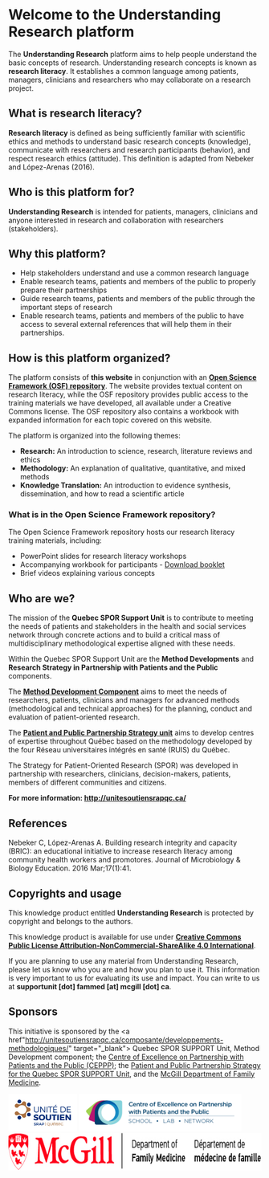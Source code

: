 # Welcome to the **Understanding Research** platform
The **Understanding Research** platform aims to help people understand the basic concepts of research. Understanding research concepts is known as **research literacy**. It establishes a common language among patients, managers, clinicians and researchers who may collaborate on a research project.

## What is research literacy?
**Research literacy** is defined as being sufficiently familiar with scientific ethics and methods to understand basic research concepts (knowledge), communicate with researchers and research participants (behavior), and respect research ethics (attitude). This definition is adapted from Nebeker and López-Arenas (2016).

## Who is this platform for?
**Understanding Research** is intended for patients, managers, clinicians and anyone interested in research and collaboration with researchers (stakeholders).

## Why this platform? 
* Help stakeholders understand and use a common research language
* Enable research teams, patients and members of the public to properly prepare their partnerships
* Guide research teams, patients and members of the public through the important steps of research
* Enable research teams, patients and members of the public to have access to several external references that will help them in their partnerships.

## How is this platform organized?
The platform consists of **this website** in conjunction with an <a href="https://osf.io/p4bsy/" target="_blank">**Open Science Framework (OSF) repository**</a>. The website provides textual content on research literacy, while the OSF repository provides public access to the training materials we have developed, all available under a Creative Commons license. The OSF repository also contains a workbook with expanded information for each topic covered on this website.

The platform is organized into the following themes:

* **Research:** An introduction to science, research, literature reviews and ethics
* **Methodology:** An explanation of qualitative, quantitative, and mixed methods
* **Knowledge Translation:** An introduction to evidence synthesis, dissemination, and how to read a scientific article

### What is in the Open Science Framework repository?
The Open Science Framework repository hosts our research literacy training materials, including:

* PowerPoint slides for research literacy workshops
* Accompanying workbook for participants - <a href="https://osf.io/u79yp/" target="_blank">Download booklet</a>
* Brief videos explaining various concepts


## Who are we?
The mission of the **Quebec SPOR Support Unit** is to contribute to meeting the needs of patients and stakeholders in the health and social services network through concrete actions and to build a critical mass of multidisciplinary methodological expertise aligned with these needs. 

Within the Quebec SPOR Support Unit are the **Method Developments** and **Research Strategy in Partnership with Patients and the Public** components. 

The **<a href="http://unitesoutiensrapqc.ca/composante/developpements-methodologiques/" target="_blank">Method Development Component</a>** aims to meet the needs of researchers, patients, clinicians and managers for advanced methods (methodological and technical approaches) for the planning, conduct and evaluation of patient-oriented research. 

The **<a href="http://unitesoutiensrapqc.ca/composante/strategie-de-recherche/" target="_blank">Patient and Public Partnership Strategy unit</a>** aims to develop centres of expertise throughout Québec based on the methodology developed by the four Réseau universitaires intégrés en santé (RUIS) du Québec.  

The Strategy for Patient-Oriented Research (SPOR) was developed in partnership with researchers, clinicians, decision-makers, patients, members of different communities and citizens. 

**For more information: <a href="http://unitesoutiensrapqc.ca/" target="_blank">http://unitesoutiensrapqc.ca/</a>**

## References
Nebeker C, López-Arenas A. Building research integrity and capacity (BRIC): an educational initiative to increase research literacy among community health workers and promotores. Journal of Microbiology & Biology Education. 2016 Mar;17(1):41.


## Copyrights and usage
This knowledge product entitled **Understanding Research** is protected by copyright and belongs to the authors.

This knowledge product is available for use under **<a href="https://creativecommons.org/licenses/by-nc-sa/4.0/" target="_blank">Creative Commons Public License Attribution-NonCommercial-ShareAlike 4.0 International</a>**.

If you are planning to use any material from Understanding Research, please let us know who you are and how you plan to use it. This information is very important to us for evaluating its use and impact. You can write to us at **supportunit [dot] fammed [at] mcgill [dot] ca**.​

## Sponsors
This initiative is sponsored by the <a href"http://unitesoutiensrapqc.ca/composante/developpements-methodologiques/" target="_blank"> Quebec SPOR SUPPORT Unit, Method Development component</a>; the <a href="https://ceppp.ca/en/" target="_blank">Centre of Excellence on Partnership with Patients and the Public (CEPPP)</a>; the <a href="http://unitesoutiensrapqc.ca/composante/strategie-de-recherche/" target="_blank">Patient and Public Partnership Strategy for the Quebec SPOR SUPPORT Unit</a>, and the <a href="https://www.mcgill.ca/familymed/" target="_blank">McGill Department of Family Medicine</a>.

<img src="img/Logo-Unite-de-SOUTIEN-SRAP-Quebec-COULEUR.jpg" alt="logo of Unite de Soutien SRAP Quebec" height="75" />
<img src="img/thumbnail_CEPPP_logo_web_horiz_COUL_English.png" alt="logo of McGill Department of Family Medicine" height="75" />
<img src="img/Logo_McGill clear.jpg" alt="logo of McGill Department of Family Medicine" height="75" />





